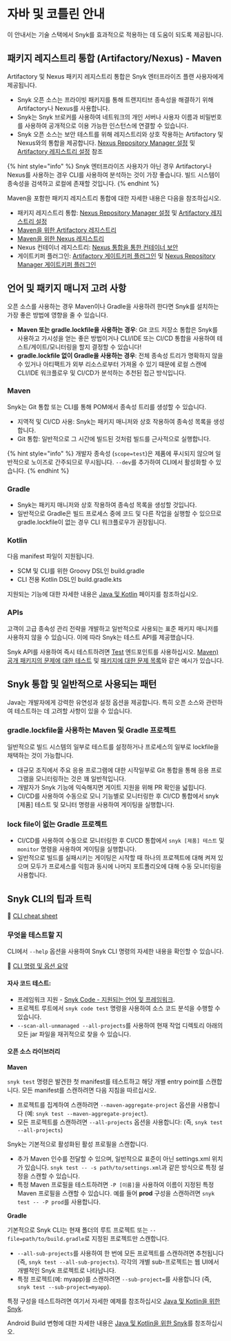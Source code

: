# 자바 및 코틀린 안내

이 안내서는 기술 스택에서 Snyk를 효과적으로 적용하는 데 도움이 되도록 제공됩니다.

## 패키지 레지스트리 통합 (Artifactory/Nexus) - Maven

Artifactory 및 Nexus 패키지 레지스트리 통합은 Snyk 엔터프라이즈 플랜 사용자에게 제공됩니다.

- Snyk 오픈 소스는 프라이빗 패키지를 통해 트랜지티브 종속성을 해결하기 위해 Artifactory나 Nexus를 사용합니다.
- Snyk는 Snyk 브로커를 사용하여 네트워크의 개인 서버나 사용자 이름과 비밀번호를 사용하여 공개적으로 이용 가능한 인스턴스에 연결할 수 있습니다.
- Snyk 오픈 소스는 보안 테스트를 위해 레지스트리와 상호 작용하는 Artifactory 및 Nexus와의 통합을 제공합니다. [Nexus Repository Manager 설정](../../scan-with-snyk/snyk-open-source/package-repository-integrations/nexus-repository-manager-connection-setup/) 및 [Artifactory 레지스트리 설정](../../scan-with-snyk/snyk-open-source/package-repository-integrations/artifactory-package-repository-connection-setup/) 참조

{% hint style="info" %}
Snyk 엔터프라이즈 사용자가 아닌 경우 Artifactory나 Nexus를 사용하는 경우 CLI를 사용하여 분석하는 것이 가장 좋습니다. 빌드 시스템이 종속성을 검색하고 로컬에 존재할 것입니다.
{% endhint %}

Maven을 포함한 패키지 레지스트리 통합에 대한 자세한 내용은 다음을 참조하십시오.

- 패키지 레지스트리 통합: [Nexus Repository Manager 설정](../../scan-with-snyk/snyk-open-source/package-repository-integrations/nexus-repository-manager-connection-setup/) 및 [Artifactory 레지스트리 설정](../../scan-with-snyk/snyk-open-source/package-repository-integrations/artifactory-package-repository-connection-setup/)
- [Maven을 위한 Artifactory 레지스트리](../../scan-with-snyk/snyk-open-source/package-repository-integrations/artifactory-package-repository-connection-setup/artifactory-registry-for-maven.md)
- [Maven을 위한 Nexus 레지스트리](../../scan-with-snyk/snyk-open-source/package-repository-integrations/nexus-repository-manager-connection-setup/nexus-repository-manager-for-maven.md)
- Nexus 컨테이너 레지스트리: [Nexus 통합을 통한 컨테이너 보안](../../scan-with-snyk/snyk-container/container-registry-integrations/integrate-with-nexus-container-registry.md)
- 게이트키퍼 플러그인: [Artifactory 게이트키퍼 플러그인](../../scan-with-snyk/snyk-open-source/manage-vulnerabilities/gatekeeper-plugins/artifactory-gatekeeper-plugin.md) 및 [Nexus Repository Manager 게이트키퍼 플러그인](../../scan-with-snyk/snyk-open-source/manage-vulnerabilities/gatekeeper-plugins/nexus-repository-manager-gatekeeper-plugin.md)

## 언어 및 패키지 매니저 고려 사항

오픈 소스를 사용하는 경우 Maven이나 Gradle을 사용하려 한다면 Snyk를 설치하는 가장 좋은 방법에 영향을 줄 수 있습니다.

- **Maven 또는 gradle.lockfile을 사용하는 경우**:
Git 코드 저장소 통합은 Snyk를 사용하고 가시성을 얻는 좋은 방법이거나 CLI/IDE 또는 CI/CD 통합을 사용하여 테스트/게이트/모니터링을 할지 결정할 수 있습니다!
- **gradle.lockfile 없이 Gradle을 사용하는 경우**:
전체 종속성 트리가 명확하지 않을 수 있거나 아티팩트가 외부 리소스로부터 가져올 수 있기 때문에 로컬 스캔에 CLI/IDE 워크플로우 및 CI/CD가 분석하는 추천된 접근 방식입니다.

### Maven

Snyk는 Git 통합 또는 CLI를 통해 POM에서 종속성 트리를 생성할 수 있습니다.

- 지역적 및 CI/CD 사용: Snyk는 패키지 매니저와 상호 작용하여 종속성 목록을 생성합니다.
- Git 통합: 일반적으로 그 시간에 빌드된 것처럼 빌드를 근사적으로 실행합니다.

{% hint style="info" %}
개발자 종속성 (`scope=test`)은 제품에 푸시되지 않으며 일반적으로 노이즈로 간주되므로 무시됩니다. `--dev`를 추가하여 CLI에서 활성화할 수 있습니다.
{% endhint %}

### Gradle

- Snyk는 패키지 매니저와 상호 작용하여 종속성 목록을 생성할 것입니다.
- 일반적으로 Gradle은 빌드 프로세스 중에 코드 및 다른 작업을 실행할 수 있으므로 gradle.lockfile이 없는 경우 CLI 워크플로우가 권장됩니다.

### Kotlin

다음 manifest 파일이 지원됩니다.

- SCM 및 CLI를 위한 Groovy DSL인 build.gradle
- CLI 전용 Kotlin DSL인 build.gradle.kts

지원되는 기능에 대한 자세한 내용은 [Java 및 Kotlin](./#open-source-and-licensing) 페이지를 참조하십시오.

### **APIs**

고객이 고급 종속성 관리 전략을 개발하고 일반적으로 사용되는 표준 패키지 매니저를 사용하지 않을 수 있습니다. 이에 따라 Snyk는 테스트 API를 제공했습니다.

Snyk API를 사용하여 즉시 테스트하려면 [Test](../../snyk-api/reference/test-v1.md) 엔드포인트를 사용하십시오. [Maven) 공개 패키지의 문제에 대한 테스트](../../snyk-api/reference/test-v1.md#test-maven-groupid-artifactid-version) 및 [패키지에 대한 문제 목록](../../snyk-api/reference/issues.md#orgs-org_id-packages-purl-issues)와 같은 예시가 있습니다.

## Snyk 통합 및 일반적으로 사용되는 패턴

Java는 개발자에게 강력한 유연성과 설정 옵션을 제공합니다. 특히 오픈 소스와 관련하여 테스트하는 데 고려할 사항이 있을 수 있습니다.

### gradle.lockfile을 사용하는 Maven 및 Gradle 프로젝트

일반적으로 빌드 시스템의 일부로 테스트를 설정하거나 프로세스의 일부로 lockfile을 채택하는 것이 가능합니다.

- 대규모 조직에서 주요 응용 프로그램에 대한 시작일부로 Git 통합을 통해 응용 프로그램을 모니터링하는 것은 꽤 일반적입니다.
- 개발자가 Snyk 기능에 익숙해지면 게이트 지원을 위해 PR 확인을 넓힙니다.
- CI/CD를 사용하여 수동으로 모니
기능별로 모니터링한 후 CI/CD 통합에서 snyk [제품] 테스트 및 모니터 명령을 사용하여 게이팅을 실행합니다.

### lock file이 없는 Gradle 프로젝트

- CI/CD를 사용하여 수동으로 모니터링한 후 CI/CD 통합에서 `snyk [제품] 테스트` 및 `monitor` 명령을 사용하여 게이팅을 실행합니다.
- 일반적으로 빌드를 실패시키는 게이팅은 시작할 때 하나의 프로젝트에 대해 켜져 있으며 모두가 프로세스를 익힘과 동시에 나머지 포트폴리오에 대해 수동 모니터링을 사용합니다.

## Snyk CLI의 팁과 트릭

:link: [CLI cheat sheet](https://snyk.io/blog/snyk-cli-cheat-sheet/)

### 무엇을 테스트할 지

CLI에서 `--help` 옵션을 사용하여 Snyk CLI 명령의 자세한 내용을 확인할 수 있습니다.

:link: [CLI 명령 및 옵션 요약](../../snyk-cli/cli-commands-and-options-summary.md)

#### 자사 코드 테스트:

- 프레임워크 지원 - [Snyk Code - 지원되는 언어 및 프레임워크](../).
- 프로젝트 루트에서 `snyk code test` 명령을 사용하여 소스 코드 분석을 수행할 수 있습니다.
- `--scan-all-unmanaged --all-projects`를 사용하여 현재 작업 디렉토리 아래의 모든 jar 파일을 재귀적으로 찾을 수 있습니다.

#### 오픈 소스 라이브러리

**Maven**

`snyk test` 명령은 발견한 첫 manifest를 테스트하고 해당 개별 entry point를 스캔합니다. 모든 manifest를 스캔하려면 다음 지침을 따르십시오.

- 프로젝트를 집계하여 스캔하려면 `--maven-aggregate-project` 옵션을 사용합니다 (예: `snyk test --maven-aggregate-project`).
- 모든 프로젝트를 스캔하려면 `--all-projects` 옵션을 사용합니다: (즉, `snyk test --all-projects`)

Snyk는 기본적으로 활성화된 활성 프로필을 스캔합니다.

- 추가 Maven 인수를 전달할 수 있으며, 일반적으로 표준이 아닌 settings.xml 위치가 있습니다. `snyk test -- -s path/to/settings.xml`과 같은 방식으로 특정 설정을 스캔할 수 있습니다.
- 특정 Maven 프로필을 테스트하려면 `-P [이름]`을 사용하여 이름이 지정된 특정 Maven 프로필을 스캔할 수 있습니다. 예를 들어 **prod** 구성을 스캔하려면 `snyk test -- -P prod`를 사용합니다.

**Gradle**

기본적으로 Snyk CLI는 현재 폴더의 루트 프로젝트 또는 `--file=path/to/build.gradle`로 지정된 프로젝트만 스캔합니다.

- `--all-sub-projects`를 사용하여 한 번에 모든 프로젝트를 스캔하려면 추천됩니다 (즉, `snyk test --all-sub-projects`). 각각의 개별 sub-프로젝트는 웹 UI에서 개별적인 Snyk 프로젝트로 나타납니다.
- 특정 프로젝트(예: myapp)를 스캔하려면 `--sub-project=`를 사용합니다 (즉, `snyk test --sub-project=myapp`).

특정 구성을 테스트하려면 여기서 자세한 예제를 참조하십시오 [Java 및 Kotlin을 위한 Snyk](./).

Android Build 변형에 대한 자세한 내용은 [Java 및 Kotlin을 위한 Snyk](./)를 참조하십시오.